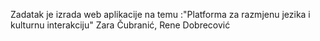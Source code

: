 Zadatak je izrada web aplikacije na temu :"Platforma za razmjenu jezika i kulturnu interakciju"
Zara Čubranić, Rene Dobrecović

